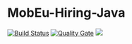 # MobEu-Hiring-Java

[![Build Status](https://travis-ci.org/andrewbessa/MobEu-Hiring-Java.svg?branch=master)](https://travis-ci.org/andrewbessa/MobEu-Hiring-Java)
[![Quality Gate](https://sonarcloud.io/api/project_badges/measure?project=andrewbessa&metric=alert_status)](https://sonarcloud.io/dashboard?id=andrewbessa_MobEu-Hiring-Java) 
<a href="https://opensource.org/licenses/MIT"><img src="https://img.shields.io/badge/License-MIT-blue.svg"></a>
